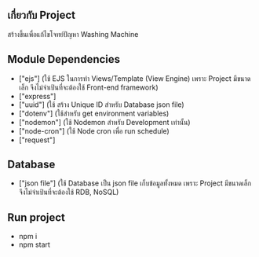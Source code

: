 ## เกี่ยวกับ Project

สร้างขึ้นเพื่อแก้ไขโจทย์ปัญหา Washing Machine

## Module Dependencies

- ["ejs"] (ใช้ EJS ในการทำ Views/Template (View Engine) เพราะ Project มีขนาดเล็ก จึงไม่จำเป้นที่จะต้องใช้ Front-end framework)
- ["express"]
- ["uuid"] (ใช้ สร้าง Unique ID สำหรับ Database json file)
- ["dotenv"] (ใช้สำหรับ get environment variables)
- ["nodemon"] (ใช้ Nodemon สำหรับ Development เท่านั้น)
- ["node-cron"] (ใช้ Node cron เพื่อ run schedule)
- ["request"]

## Database

- ["json file"] (ใช้ Database เป็น json file เก็บข้อมูลทั้งหมด เพราะ Project มีขนาดเล็ก จึงไม่จำเป้นที่จะต้องใช้ RDB, NoSQL)

## Run project

- npm i
- npm start